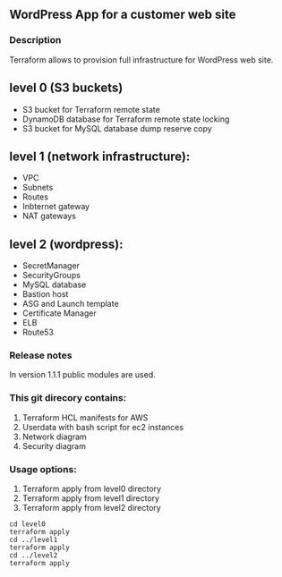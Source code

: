 ## WordPress App for a customer web site

### Description
Terraform allows to provision full infrastructure for WordPress web site.
## level 0 (S3 buckets)
- S3 bucket for Terraform remote state
- DynamoDB database for Terraform remote state locking
- S3 bucket for MySQL database dump reserve copy

## level 1 (network infrastructure):
- VPC
- Subnets
- Routes
- Inbternet gateway
- NAT gateways

## level 2 (wordpress):
- SecretManager
- SecurityGroups
- MySQL database
- Bastion host
- ASG and Launch template
- Certificate Manager
- ELB
- Route53

### Release notes
In version 1.1.1 public modules are used.

### This git direcory contains:
1. Terraform HCL manifests for AWS
2. Userdata with bash script for ec2 instances
3. Network diagram
4. Security diagram

### Usage options:
1. Terraform apply from level0 directory
2. Terraform apply from level1 directory
3. Terraform apply from level2 directory
```
cd level0
terraform apply
cd ../level1
terraform apply
cd ../level2
terraform apply
```

